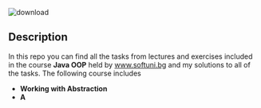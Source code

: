 ![download](https://user-images.githubusercontent.com/120650256/208385967-841e4379-1de7-4309-8cc5-3e7b546d613c.jpeg)
    
    
    
    
    

## __**Description**__






In this repo you can find all the tasks from lectures and exercises included in the course __Java OOP__ held by www.softuni.bg and my solutions to all of the tasks. The following course includes

- __Working with Abstraction__
- __A__
